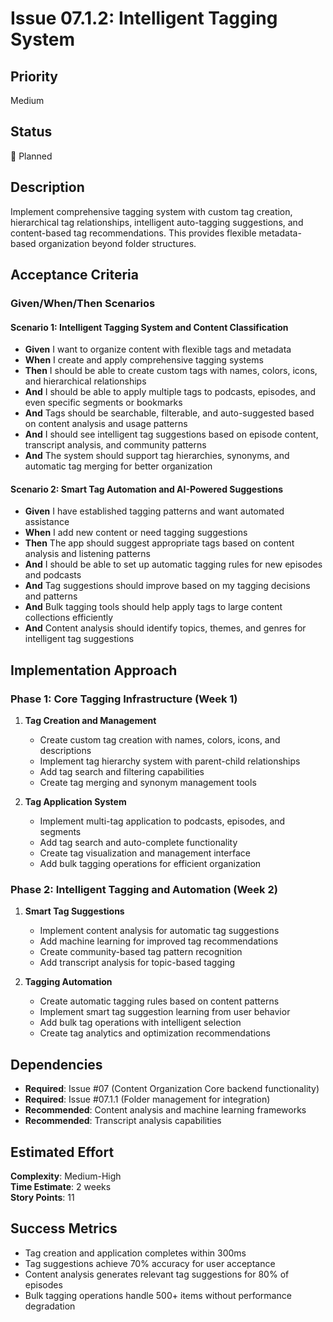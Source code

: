 # Issue 07.1.2: Intelligent Tagging System

## Priority
Medium

## Status
🔄 Planned

## Description
Implement comprehensive tagging system with custom tag creation, hierarchical tag relationships, intelligent auto-tagging suggestions, and content-based tag recommendations. This provides flexible metadata-based organization beyond folder structures.

## Acceptance Criteria

### Given/When/Then Scenarios

#### Scenario 1: Intelligent Tagging System and Content Classification
- **Given** I want to organize content with flexible tags and metadata
- **When** I create and apply comprehensive tagging systems
- **Then** I should be able to create custom tags with names, colors, icons, and hierarchical relationships
- **And** I should be able to apply multiple tags to podcasts, episodes, and even specific segments or bookmarks
- **And** Tags should be searchable, filterable, and auto-suggested based on content analysis and usage patterns
- **And** I should see intelligent tag suggestions based on episode content, transcript analysis, and community patterns
- **And** The system should support tag hierarchies, synonyms, and automatic tag merging for better organization

#### Scenario 2: Smart Tag Automation and AI-Powered Suggestions
- **Given** I have established tagging patterns and want automated assistance
- **When** I add new content or need tagging suggestions
- **Then** The app should suggest appropriate tags based on content analysis and listening patterns
- **And** I should be able to set up automatic tagging rules for new episodes and podcasts
- **And** Tag suggestions should improve based on my tagging decisions and patterns
- **And** Bulk tagging tools should help apply tags to large content collections efficiently
- **And** Content analysis should identify topics, themes, and genres for intelligent tag suggestions

## Implementation Approach

### Phase 1: Core Tagging Infrastructure (Week 1)
1. **Tag Creation and Management**
   - Create custom tag creation with names, colors, icons, and descriptions
   - Implement tag hierarchy system with parent-child relationships
   - Add tag search and filtering capabilities
   - Create tag merging and synonym management tools

2. **Tag Application System**
   - Implement multi-tag application to podcasts, episodes, and segments
   - Add tag search and auto-complete functionality
   - Create tag visualization and management interface
   - Add bulk tagging operations for efficient organization

### Phase 2: Intelligent Tagging and Automation (Week 2)
1. **Smart Tag Suggestions**
   - Implement content analysis for automatic tag suggestions
   - Add machine learning for improved tag recommendations
   - Create community-based tag pattern recognition
   - Add transcript analysis for topic-based tagging

2. **Tagging Automation**
   - Create automatic tagging rules based on content patterns
   - Implement smart tag suggestion learning from user behavior
   - Add bulk tag operations with intelligent selection
   - Create tag analytics and optimization recommendations

## Dependencies
- **Required**: Issue #07 (Content Organization Core backend functionality)
- **Required**: Issue #07.1.1 (Folder management for integration)
- **Recommended**: Content analysis and machine learning frameworks
- **Recommended**: Transcript analysis capabilities

## Estimated Effort
**Complexity**: Medium-High  
**Time Estimate**: 2 weeks  
**Story Points**: 11

## Success Metrics
- Tag creation and application completes within 300ms
- Tag suggestions achieve 70% accuracy for user acceptance
- Content analysis generates relevant tag suggestions for 80% of episodes
- Bulk tagging operations handle 500+ items without performance degradation